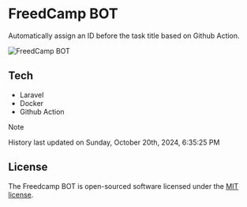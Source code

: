# FreedCamp BOT

Automatically assign an ID before the task title based on Github Action.

![FreedCamp BOT](https://repository-images.githubusercontent.com/737932867/7d34798b-2680-471c-b089-a78a718d3d6a)

## Tech

- Laravel
- Docker
- Github Action

> [!NOTE]  
> History last updated on Sunday, October 20th, 2024, 6:35:25 PM

## License

The Freedcamp BOT is open-sourced software licensed under the [MIT license](https://opensource.org/licenses/MIT).
